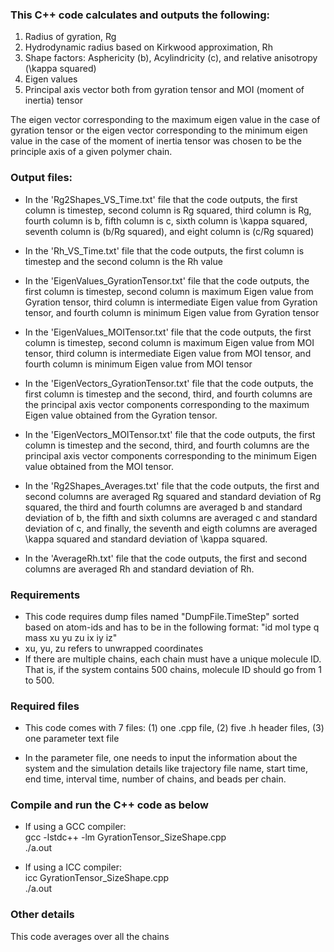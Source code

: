 ### This C++ code calculates and outputs the following:

1) Radius of gyration, Rg
2) Hydrodynamic radius based on Kirkwood approximation, Rh
3) Shape factors: Asphericity (b), Acylindricity (c), and relative anisotropy (\kappa squared)
4) Eigen values
5) Principal axis vector both from gyration tensor and MOI (moment of inertia) tensor

The eigen vector corresponding to the maximum eigen value in the case of gyration tensor or the eigen vector corresponding to the 
minimum eigen value in the case of the moment of inertia tensor was chosen to be the principle axis of a given polymer chain.

### Output files:

* In the 'Rg2Shapes_VS_Time.txt' file that the code outputs, the first column is timestep, second column is Rg squared, third column is Rg, fourth column is b, fifth column is c, sixth column is \kappa squared, seventh column is (b/Rg squared), and eight column is (c/Rg squared)

* In the 'Rh_VS_Time.txt' file that the code outputs, the first column is timestep and the second column is the Rh value

* In the 'EigenValues_GyrationTensor.txt' file that the code outputs, the first column is timestep, second column is maximum Eigen value from Gyration tensor, third column is intermediate Eigen value from Gyration tensor, and fourth column is minimum Eigen value from Gyration tensor

* In the 'EigenValues_MOITensor.txt' file that the code outputs, the first column is timestep, second column is maximum Eigen value from MOI tensor, third column is intermediate Eigen value from MOI tensor, and fourth column is minimum Eigen value from MOI tensor

* In the 'EigenVectors_GyrationTensor.txt' file that the code outputs, the first column is timestep and the second, third, and fourth columns are the principal axis vector components corresponding to the maximum Eigen value obtained from the Gyration tensor.

* In the 'EigenVectors_MOITensor.txt' file that the code outputs, the first column is timestep and the second, third, and fourth columns are the principal axis vector components corresponding to the minimum Eigen value obtained from the MOI tensor.

* In the 'Rg2Shapes_Averages.txt' file that the code outputs, the first and second columns are averaged Rg squared and standard deviation of Rg squared, the third and fourth columns are averaged b and standard deviation of b, the fifth and sixth columns are averaged c and standard deviation of c, and finally, the seventh and eigth columns are averaged \kappa squared and standard deviation of \kappa squared.

* In the 'AverageRh.txt' file that the code outputs, the first and second columns are averaged Rh and standard deviation of Rh.


### Requirements

* This code requires dump files named "DumpFile.TimeStep" sorted based on atom-ids and has to be in the following format: "id mol type q mass xu yu zu ix iy iz"  
* xu, yu, zu refers to unwrapped coordinates
* If there are multiple chains, each chain must have a unique molecule ID.  That is, if the system contains 500 chains, molecule ID should go from 1 to 500.  

### Required files

* This code comes with 7 files: (1) one .cpp file, (2) five .h header files, (3) one parameter text file

* In the parameter file, one needs to input the information about the system and the simulation details like trajectory file name, start time, end time, interval time, number of chains, and beads per chain.  

### Compile and run the C++ code as below

* If using a GCC compiler:  
    gcc -lstdc++ -lm  GyrationTensor_SizeShape.cpp   
    ./a.out
    
* If using a ICC compiler:  
    icc GyrationTensor_SizeShape.cpp   
    ./a.out
    
### Other details

This code averages over all the chains



